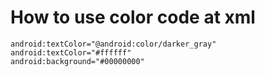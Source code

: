 # How to use color code at xml

```
android:textColor="@android:color/darker_gray"
android:textColor="#ffffff"
android:background="#00000000"
```

